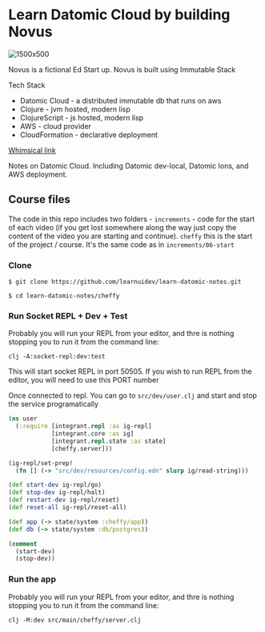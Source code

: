 # Learn Datomic Cloud by building Novus

![1500x500](https://user-images.githubusercontent.com/67298065/154822202-7c9cff84-3789-4756-9f37-fd733a6b1e7c.jpeg)


Novus is a fictional Ed Start up. Novus is built using Immutable Stack

Tech Stack
- Datomic Cloud  - a distributed immutable db that runs on aws
- Clojure        - jvm hosted, modern lisp
- ClojureScript  - js hosted, modern lisp
- AWS            - cloud provider
- CloudFormation - declarative deployment

[Whimsical link](https://whimsical.com/novus-architecture-SmhW45WHUb67HdbWLdFULK)



Notes on Datomic Cloud. Including Datomic dev-local, Datomic Ions, and AWS deployment.

## Course files

The code in this repo includes two folders - `increments` - code for the start of each video (if you get lost somewhere along the way just copy the content of the video you are starting and continue). `cheffy` this is the start of the project / course. It's the same code as in `increments/06-start`

### Clone

```shell
$ git clone https://github.com/learnuidev/learn-datomic-notes.git

$ cd learn-datomic-notes/cheffy
```

### Run Socket REPL + Dev + Test

Probably you will run your REPL from your editor, and thre is nothing stopping you to run it from the command line:

```shell
clj -A:socket-repl:dev:test
```

This will start socket REPL in port 50505. If you wish to run REPL from the editor, you will need to use this PORT number

Once connected to repl. You can go to `src/dev/user.clj` and start and stop the service programatically
```clj
(ns user
  (:require [integrant.repl :as ig-repl]
            [integrant.core :as ig]
            [integrant.repl.state :as state]
            [cheffy.server]))

(ig-repl/set-prep!
  (fn [] (-> "src/dev/resources/config.edn" slurp ig/read-string)))

(def start-dev ig-repl/go)
(def stop-dev ig-repl/halt)
(def restart-dev ig-repl/reset)
(def reset-all ig-repl/reset-all)

(def app (-> state/system :cheffy/app))
(def db (-> state/system :db/postgres))

(comment
  (start-dev)
  (stop-dev))

```

### Run the app
Probably you will run your REPL from your editor, and thre is nothing stopping you to run it from the command line:

```shell
clj -M:dev src/main/cheffy/server.clj
```

